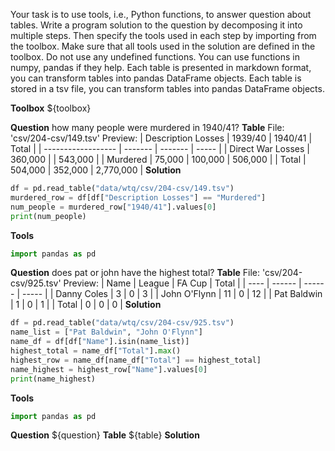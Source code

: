 Your task is to use tools, i.e., Python functions, to answer question about tables.
Write a program solution to the question by decomposing it into multiple steps. Then specify the tools used in each step by importing from the toolbox. Make sure that all tools used in the solution are defined in the toolbox. Do not use any undefined functions.
You can use functions in numpy, pandas if they help. Each table is presented in markdown format, you can transform tables into pandas DataFrame objects. Each table is stored in a tsv file, you can transform tables into pandas DataFrame objects.

**Toolbox**
${toolbox}


**Question**
how many people were murdered in 1940/41?
**Table**
File: 'csv/204-csv/149.tsv'
Preview:
| Description Losses | 1939/40 | 1940/41 | Total |
| ------------------ | ------- | ------- | ----- |
| Direct War Losses | 360,000 |  | 543,000 |
| Murdered | 75,000 | 100,000 | 506,000 |
| Total | 504,000 | 352,000 | 2,770,000 |
**Solution**
```python
df = pd.read_table("data/wtq/csv/204-csv/149.tsv")
murdered_row = df[df["Description Losses"] == "Murdered"]
num_people = murdered_row["1940/41"].values[0]
print(num_people)
```
**Tools**
```python
import pandas as pd
```


**Question**
does pat or john have the highest total?
**Table**
File: 'csv/204-csv/925.tsv'
Preview:
| Name | League | FA Cup | Total |
| ---- | ------ | ------ | ----- |
| Danny Coles | 3 | 0 | 3 |
| John O'Flynn | 11 | 0 | 12 |
| Pat Baldwin | 1 | 0 | 1 |
| Total | 0 | 0 | 0 |
**Solution**
```python
df = pd.read_table("data/wtq/csv/204-csv/925.tsv")
name_list = ["Pat Baldwin", "John O'Flynn"]
name_df = df[df["Name"].isin(name_list)]
highest_total = name_df["Total"].max()
highest_row = name_df[name_df["Total"] == highest_total]
name_highest = highest_row["Name"].values[0]
print(name_highest)
```
**Tools**
```python
import pandas as pd 
```


**Question**
${question}
**Table**
${table}
**Solution**
